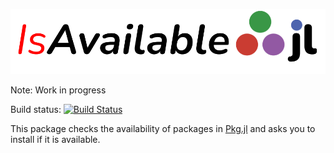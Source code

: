 ![alt text](PackageLogo.png)

Note: Work in progress

Build status: [![Build Status](https://github.com/Dale-Black/PracticePackage.jl/workflows/CI/badge.svg)](https://github.com/Leticia-maria/IsAvailable.jl/actions)

This package checks the availability of packages in [Pkg.jl](https://pkgdocs.julialang.org/v1/) and asks you to install if it is available. 

